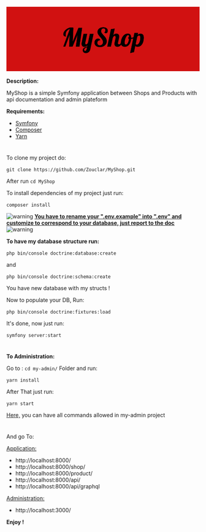 [![MyShop](img/MyShop.png)](https://github.com/banner-maker/banner-maker)

**Description:**

MyShop is a simple Symfony application between Shops and Products with api documentation and admin plateform

**Requirements:**

- [Symfony](https://symfony.com/doc/current/setup.html)
- [Composer](https://getcomposer.org/doc/00-intro.md#installation-linux-unix-macos)
- [Yarn](https://classic.yarnpkg.com/en/docs/install/#debian-stable)

#

To clone my project do:

```shell
git clone https://github.com/Zouclar/MyShop.git
```

After run `cd MyShop`

To install dependencies of my project just run:

```shell
composer install
```

![warning](https://img.icons8.com/emoji/20/warning-emoji.png) <ins>**You have to rename your ".env.example" into ".env" and customize to correspond to your database, just report to the [doc](https://symfony.com/doc/current/configuration.html#config-dot-env)**</ins> ![warning](https://img.icons8.com/emoji/20/warning-emoji.png)

**To have my database structure run:**

```shell
php bin/console doctrine:database:create
```

and

```shell
php bin/console doctrine:schema:create
```

You have new database with my structs !

Now to populate your DB, Run:

```shell
php bin/console doctrine:fixtures:load
```

It's done, now just run:

```shell
symfony server:start
```

#

**To Administration:**

Go to : `cd my-admin/` Folder and run:

```shell
yarn install
```

After That just run:

```shell
yarn start
```

[Here,](https://github.com/Zouclar/MyShop/tree/master/my-admin/README.md) you can have all commands allowed in my-admin project

#

And go To:

<ins>Application:</ins>

- http://localhost:8000/
- http://localhost:8000/shop/
- http://localhost:8000/product/
- http://localhost:8000/api/
- http://localhost:8000/api/graphql

<ins>Administration:<ins>

- http://localhost:3000/

**Enjoy !**
